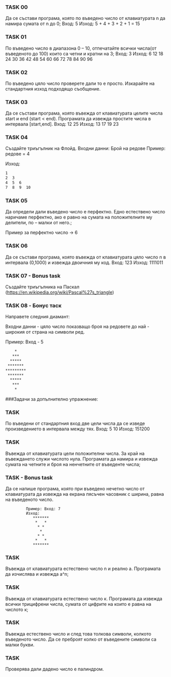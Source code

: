 ### TASK 00

Да се състави програма, която по въведено число от клавиатурата n да намира сумата от n до 0;
Вход: 5 
Изход: 5 + 4 + 3 + 2 + 1 = 15

### TASK 01

По въведено число в диапазона 0 – 10, отпечатайте всички  числа(от въведеното до 100) които са четни и кратни на 3;
Вход: 3
Изход: 6 12 18 24 30 36 42 48 54 60 66 72 78 84 90 96

### TASK 02

По въведено цяло число проверете дали то е просто. Изкарайте на стандартния изход подходящо съобщение.

### TASK 03

Да се състави програма, която въвежда от клавиатурата целите числа start и end (start < end). Програмата да извежда простите числа в интервала [start,end].
Вход: 12 25
Изход: 13 17 19 23

### TASK  04

Създайте триъгълник на Флойд.
Входни данни: Брой на редове 
Пример: редове = 4

Изход: 

``` txt
1
2  3
4  5  6
7  8  9  10

```

### TASK 05

Да определи дали въведено число е перфектно. Едно  естествено число наричаме перфектно, ако е равно на сумата на положителните му делители, по – малки от него.;

Пример за перфектно число -> 6

### TASK 06

Да се състави програма, която въвежда от клавиатурата цяло число n в интервала (0,1000) и извежда двоичния му код.
Вход: 123
Изход: 1111011

### TASK 07 - Bonus task

Създайте триъгълника на Паскал (https://en.wikipedia.org/wiki/Pascal%27s_triangle)



### TASK  08 - Бонус таск 

Направете следния диамант:

Входни данни - цяло число показващо броя на редовете до най - широкия от страна на символи ред.

Пример: Вход - 5

```txt
    *
   ***
  *****
 *******
*********
 *******
  *****
   ***
    *
```

###Задачи за допълнително упражнение:

### TASK 

По въведени от стандартния вход две цели числа да се изведе произведението в интервала между тях. 
Вход: 5 10
Изход: 151200

### TASK 

Въвежда от клавиатурата цели положителни числа. За край на въвеждането служи числото нула. Програмата да намира и извежда сумата на четните и броя на ненчетните от въведенте числа;

### TASK  - Bonus task

Да се напише програма, която при въведено нечетно число от клавиатурата да извежда на екрана пясъчен часовник с ширина, равна на въведеното число.

```
         Пример: Вход: 7
         Изход: 
            *******
             *   *
              * *
               *
              * *
             *   *
            ******* 
```

### TASK 

Въвежда от клавиатурата естествено число n и реално a. Програмата да изчислява и извежда а^n;

### TASK 

Въвежда от клавиатурата естествено число к. Програмата да извежда всички трицифрени числа, сумата от цифрите на които е равна на числото к;

### TASK 

Въвежда естествено число и след това толкова символи, колкото въведеното число. Да се преброят колко от въведените символи са малки букви.

### TASK 

Проверява дали дадено число е палиндром.

### 
